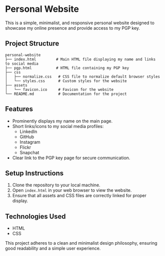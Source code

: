 # Personal Website

This is a simple, minimalist, and responsive personal website designed to showcase my online presence and provide access to my PGP key.

## Project Structure

```
personal-website
├── index.html         # Main HTML file displaying my name and links to social media
├── pgp.html           # HTML file containing my PGP key
├── css
│   ├── normalize.css   # CSS file to normalize default browser styles
│   └── styles.css      # Custom styles for the website
├── assets
│   └── favicon.ico     # Favicon for the website
└── README.md           # Documentation for the project
```

## Features

- Prominently displays my name on the main page.
- Short links/icons to my social media profiles:
  - LinkedIn
  - GitHub
  - Instagram
  - Flickr
  - Snapchat
- Clear link to the PGP key page for secure communication.

## Setup Instructions

1. Clone the repository to your local machine.
2. Open `index.html` in your web browser to view the website.
3. Ensure that all assets and CSS files are correctly linked for proper display.

## Technologies Used

- HTML
- CSS

This project adheres to a clean and minimalist design philosophy, ensuring good readability and a simple user experience.